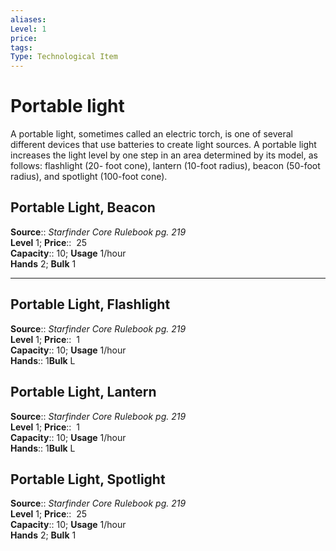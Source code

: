 ```yaml
---
aliases: 
Level: 1 
price:  
tags: 
Type: Technological Item
---
```


# Portable light

A portable light, sometimes called an electric torch, is one of several different devices that use batteries to create light sources. A portable light increases the light level by one step in an area determined by its model, as follows: flashlight (20- foot cone), lantern (10-foot radius), beacon (50-foot radius), and spotlight (100-foot cone).  

## Portable Light, Beacon

**Source**:: _Starfinder Core Rulebook pg. 219_  
**Level** 1;
**Price**::  25  
**Capacity**:: 10; **Usage** 1/hour  
**Hands** 2; **Bulk** 1

---

## Portable Light, Flashlight

**Source**:: _Starfinder Core Rulebook pg. 219_  
**Level** 1;
**Price**::  1  
**Capacity**:: 10; **Usage** 1/hour  
**Hands**:: 1**Bulk** L

## Portable Light, Lantern

**Source**:: _Starfinder Core Rulebook pg. 219_  
**Level** 1;
**Price**::  1  
**Capacity**:: 10; **Usage** 1/hour  
**Hands**:: 1**Bulk** L

## Portable Light, Spotlight

**Source**:: _Starfinder Core Rulebook pg. 219_  
**Level** 1;
**Price**::  25  
**Capacity**:: 10; **Usage** 1/hour  
**Hands** 2; **Bulk** 1

